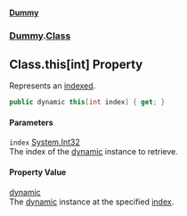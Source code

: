 #### [Dummy](./Home.md 'Home')
### [Dummy](./Dummy.md 'Dummy').[Class](./Dummy-Class.md 'Dummy.Class')
## Class.this[int] Property
Represents an [indexed](https://docs.microsoft.com/dotnet/csharp/programming-guide/indexers 'https://docs.microsoft.com/dotnet/csharp/programming-guide/indexers').  
```csharp
public dynamic this[int index] { get; }
```
#### Parameters
<a name='Dummy-Class-this-int--index'></a>
`index` [System.Int32](https://docs.microsoft.com/dotnet/api/System.Int32 'System.Int32')  
The index of the [dynamic](https://docs.microsoft.com/dotnet/csharp/language-reference/keywords/dynamic 'https://docs.microsoft.com/dotnet/csharp/language-reference/keywords/dynamic') instance to retrieve.  
  
#### Property Value
[dynamic](https://docs.microsoft.com/dotnet/csharp/programming-guide/types/using-type-dynamic 'dynamic')  
The [dynamic](https://docs.microsoft.com/dotnet/csharp/language-reference/keywords/dynamic 'https://docs.microsoft.com/dotnet/csharp/language-reference/keywords/dynamic') instance at the specified [index](#Dummy-Class-this-int--index 'Dummy.Class.this[int].index').  
